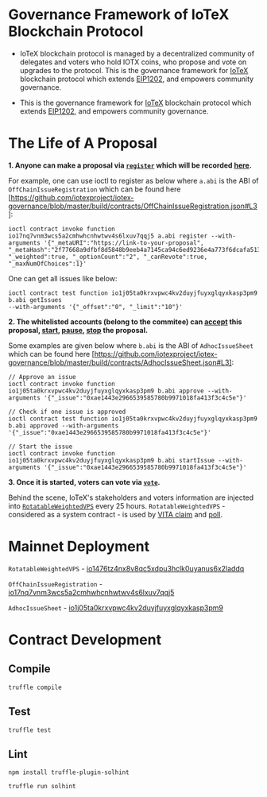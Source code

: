 # Governance Framework of IoTeX Blockchain Protocol

- IoTeX blockchain protocol is managed by a decentralized community of delegates and voters who hold IOTX coins, who propose and vote on upgrades to the protocol. This is the governance framework for [IoTeX](https://iotex.io) blockchain protocol which extends [EIP1202](https://github.com/ethereum/EIPs/blob/master/EIPS/eip-1202.md), and empowers community governance.

- This is the governance framework for [IoTeX](https://iotex.io) blockchain protocol which extends [EIP1202](https://github.com/ethereum/EIPs/blob/master/EIPS/eip-1202.md), and empowers community governance.


# The Life of A Proposal
**1. Anyone can make a proposal via [`register`](https://github.com/iotexproject/IOTX-EIP-1202-contracts/blob/master/contracts/OffChainIssueRegistration.sol#L48) which will be recorded [here](https://github.com/iotexproject/IOTX-EIP-1202-contracts/blob/master/contracts/AdhocIssueSheet.sol).**

For example, one can use ioctl to register as below where `a.abi` is the ABI of `OffChainIssueRegistration` which can be found here [https://github.com/iotexproject/iotex-governance/blob/master/build/contracts/OffChainIssueRegistration.json#L3]:
```
ioctl contract invoke function io17nq7vnm3wcs5a2cmhwhcnhwtwv4s6lxuv7qqj5 a.abi register --with-arguments '{"_metaURI":"https://link-to-your-proposal", "_metaHash":"2f77668a9dfbf8d5848b9eeb4a7145ca94c6ed9236e4a773f6dcafa5132b2f91", "_weighted":true, "_optionCount":"2", "_canRevote":true, "_maxNumOfChoices":1}'
```

One can get all issues like below:
```
ioctl contract test function io1j05ta0krxvpwc4kv2duyjfuyxglqyxkasp3pm9 b.abi getIssues 
--with-arguments '{"_offset":"0", "_limit":"10"}'
```

**2. The whitelisted accounts (belong to the commitee) can [accept](https://github.com/iotexproject/IOTX-EIP-1202-contracts/blob/master/contracts/AdhocIssueSheet.sol#L49) this proposal, [start](https://github.com/iotexproject/IOTX-EIP-1202-contracts/blob/master/contracts/AdhocIssueSheet.sol#L67), [pause](https://github.com/iotexproject/IOTX-EIP-1202-contracts/blob/master/contracts/AdhocIssueSheet.sol#L79), [stop](https://github.com/iotexproject/IOTX-EIP-1202-contracts/blob/master/contracts/AdhocIssueSheet.sol#L103) the proposal.**

Some examples are given below where `b.abi` is the ABI of `AdhocIssueSheet` which can be found here [https://github.com/iotexproject/iotex-governance/blob/master/build/contracts/AdhocIssueSheet.json#L3]:
```
// Approve an issue 
ioctl contract invoke function io1j05ta0krxvpwc4kv2duyjfuyxglqyxkasp3pm9 b.abi approve --with-arguments '{"_issue":"0xae1443e2966539585780b9971018fa413f3c4c5e"}'

// Check if one issue is approved
ioctl contract test function io1j05ta0krxvpwc4kv2duyjfuyxglqyxkasp3pm9 b.abi approved --with-arguments '{"_issue":"0xae1443e2966539585780b9971018fa413f3c4c5e"}'

// Start the issue
ioctl contract invoke function io1j05ta0krxvpwc4kv2duyjfuyxglqyxkasp3pm9 b.abi startIssue --with-arguments '{"_issue":"0xae1443e2966539585780b9971018fa413f3c4c5e"}'
```

**3. Once it is started, voters can vote via [`vote`](https://github.com/iotexproject/IOTX-EIP-1202-contracts/blob/master/contracts/OffchainIssue.sol#L119).**

Behind the scene, IoTeX's stakeholders and voters information are injected into [`RotatableWeightedVPS`](https://github.com/iotexproject/iotex-governance/tree/master/contracts/VPS) every 25 hours. `RotatableWeightedVPS` - considered as a system contract - is used by [VITA claim](https://iotex.io/vita) and [poll](https://member.iotex.io).


# Mainnet Deployment
`RotatableWeightedVPS` - [io1476tz4nx8v8qc5xdpu3hclk0uyanus6x2laddq](https://www.iotexscan.io/address/io1476tz4nx8v8qc5xdpu3hclk0uyanus6x2laddq)

`OffChainIssueRegistration` - [io17nq7vnm3wcs5a2cmhwhcnhwtwv4s6lxuv7qqj5](https://www.iotexscan.io/address/io17nq7vnm3wcs5a2cmhwhcnhwtwv4s6lxuv7qqj5)

`AdhocIssueSheet` - [io1j05ta0krxvpwc4kv2duyjfuyxglqyxkasp3pm9](https://www.iotexscan.io/address/io1j05ta0krxvpwc4kv2duyjfuyxglqyxkasp3pm9)

# Contract Development

## Compile

`truffle compile`

## Test

`truffle test`

## Lint

`npm install truffle-plugin-solhint`

`truffle run solhint`
